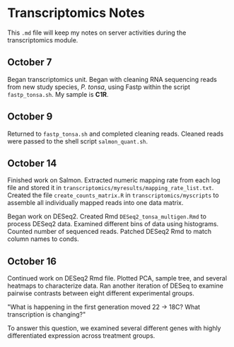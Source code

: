 # Transcriptomics Notes

This `.md` file will keep my notes on server activities during the transcriptomics module. 

## October 7
Began transcriptomics unit. Began with cleaning RNA sequencing reads from new study species, *P. tonsa*, using Fastp within the script `fastp_tonsa.sh`. My sample is **C1R**.

## October 9
Returned to `fastp_tonsa.sh` and completed cleaning reads. Cleaned reads were passed to the shell script `salmon_quant.sh`.

## October 14
Finished work on Salmon. Extracted numeric mapping rate from each log file and stored it in `transcriptomics/myresults/mapping_rate_list.txt`. Created the file `create_counts_matrix.R` in `transcriptomics/myscripts` to assemble all individually mapped reads into one data matrix.

Began work on DESeq2. Created Rmd `DESeq2_tonsa_multigen.Rmd` to process DESeq2 data. Examined different bins of data using histograms. Counted number of sequenced reads. Patched DESeq2 Rmd to match column names to conds. 


## October 16
Continued work on DESeq2 Rmd file. Plotted PCA, sample tree, and several heatmaps to characterize data. Ran another iteration of DESeq to examine pairwise contrasts between eight different experimental groups.

"What is happening in the first generation moved 22 -> 18C? What transcription is changing?"

To answer this question, we examined several different genes with highly differentiated expression across treatment groups.



